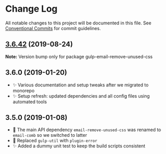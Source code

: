# Change Log

All notable changes to this project will be documented in this file.
See [Conventional Commits](https://conventionalcommits.org) for commit guidelines.

## [3.6.42](https://gitlab.com/codsen/codsen/compare/gulp-email-remove-unused-css@3.6.41...gulp-email-remove-unused-css@3.6.42) (2019-08-24)

**Note:** Version bump only for package gulp-email-remove-unused-css





## 3.6.0 (2019-01-20)

- ✨ Various documentation and setup tweaks after we migrated to monorepo
- ✨ Setup refresh: updated dependencies and all config files using automated tools

## 3.5.0 (2019-01-08)

- 🔧 The main API dependency `email-remove-unused-css` was renamed to `email-comb` so we switched to latter
- 🔧 Replaced `gulp-util` with `plugin-error`
- ✨ Added a dummy unit test to keep the build scripts consistent
